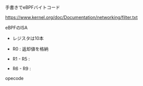 手書きでeBPFバイトコード

https://www.kernel.org/doc/Documentation/networking/filter.txt

eBPFのISA

* レジスタは10本

* R0 : 返却値を格納
* R1 - R5 : 
* R6 - R9 : 

opecode

